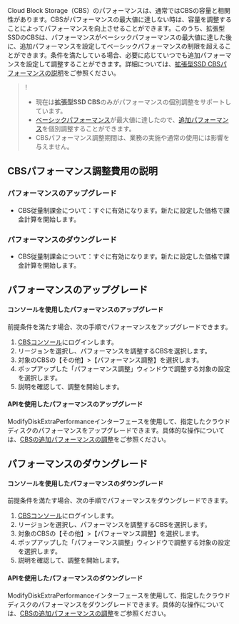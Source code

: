 
Cloud Block Storage（CBS）のパフォーマンスは、通常ではCBSの容量と相関性があります。CBSがパフォーマンスの最大値に達しない時は、容量を調整することによってパフォーマンスを向上させることができます。このうち、拡張型SSDのCBSは、パフォーマンスがベーシックパフォーマンスの最大値に達した後に、追加パフォーマンスを設定してベーシックパフォーマンスの制限を超えることができます。条件を満たしている場合、必要に応じていつでも追加パフォーマンスを設定して調整することができます。詳細については、[拡張型SSD CBSパフォーマンスの説明](https://intl.cloud.tencent.com/document/product/362/39611)をご参照ください。
>!
>- 現在は**拡張型SSD CBS**のみがパフォーマンスの個別調整をサポートしています。
>- [ベーシックパフォーマンス](https://intl.cloud.tencent.com/document/product/362/39611#.E5.A2.9E.E5.BC.BA.E5.9E.8B-ssd-.E4.BA.91.E7.A1.AC.E7.9B.98.E5.9F.BA.E5.87.86.E6.80.A7.E8.83.BD)が最大値に達したので、[追加パフォーマンス](https://intl.cloud.tencent.com/document/product/362/39611#.E5.A2.9E.E5.BC.BA.E5.9E.8B-ssd-.E4.BA.91.E7.A1.AC.E7.9B.98.E9.A2.9D.E5.A4.96.E6.80.A7.E8.83.BD)を個別調整することができます。
>- CBSパフォーマンス調整期間は、業務の実施や通常の使用には影響を与えません。








## CBSパフォーマンス調整費用の説明

### パフォーマンスのアップグレード

- CBS従量制課金について：すぐに有効になります。新たに設定した価格で課金計算を開始します。

### パフォーマンスのダウングレード


- CBS従量制課金について：すぐに有効になります。新たに設定した価格で課金計算を開始します。

## パフォーマンスのアップグレード

#### コンソールを使用したパフォーマンスのアップグレード
前提条件を満たす場合、次の手順でパフォーマンスをアップグレードできます。

1. [CBSコンソール](https://console.cloud.tencent.com/cvm/cbs)にログインします。
2. リージョンを選択し、パフォーマンスを調整するCBSを選択します。
3. 対象のCBSの【その他】>【パフォーマンス調整】を選択します。
4. ポップアップした「パフォーマンス調整」ウィンドウで調整する対象の設定を選択します。
5. 説明を確認して、調整を開始します。

#### APIを使用したパフォーマンスのアップグレード
ModifyDiskExtraPerformanceインターフェースを使用して、指定したクラウドディスクのパフォーマンスをアップグレードできます。具体的な操作については、[CBSの追加パフォーマンスの調整](https://intl.cloud.tencent.com/document/product/362/40191)をご参照ください。


## パフォーマンスのダウングレード

#### コンソールを使用したパフォーマンスのダウングレード
前提条件を満たす場合、次の手順でパフォーマンスをダウングレードできます。

1. [CBSコンソール](https://console.cloud.tencent.com/cvm/cbs)にログインします。
2. リージョンを選択し、パフォーマンスを調整するCBSを選択します。
3. 対象のCBSの【その他】>【パフォーマンス調整】を選択します。
4. ポップアップした「パフォーマンス調整」ウィンドウで調整する対象の設定を選択します。
5. 説明を確認して、調整を開始します。

#### APIを使用したパフォーマンスのダウングレード
ModifyDiskExtraPerformanceインターフェースを使用して、指定したクラウドディスクのパフォーマンスをダウングレードできます。具体的な操作については、[CBSの追加パフォーマンスの調整](https://intl.cloud.tencent.com/document/product/362/40191)をご参照ください。

